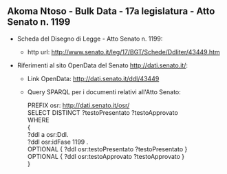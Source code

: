## Akoma Ntoso - Bulk Data - 17a legislatura - Atto Senato n. 1199 ##

* Scheda del Disegno di Legge - Atto Senato n. 1199:
	* http url: http://www.senato.it/leg/17/BGT/Schede/Ddliter/43449.htm

* Riferimenti al sito OpenData del Senato http://dati.senato.it/:
	* Link OpenData: http://dati.senato.it/ddl/43449
	* Query SPARQL per i documenti relativi all'Atto Senato:

        PREFIX osr: <http://dati.senato.it/osr/>  
		SELECT DISTINCT ?testoPresentato ?testoApprovato  
		WHERE  
		{  
		    ?ddl a osr:Ddl.  
		    ?ddl osr:idFase 1199 .  
		    OPTIONAL { ?ddl osr:testoPresentato ?testoPresentato }  
		    OPTIONAL { ?ddl osr:testoApprovato ?testoApprovato }  
		}
		